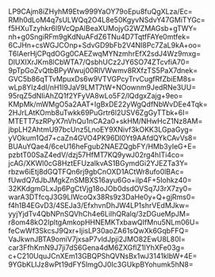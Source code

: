 LP9CAjm8iZHyhM9Etw999YaOY79oEpu8fuQgXLza/Ec=
RMh0dLoM4q7sULWQq2O4L8e50KgyvNSdvY47GMiTYGc=
f5HXuTzyhkr6l9VcQpAlBeaXUMojyG2WZMAGsb+gTWY=
nh+g0SngiRFm9gKdNuAFdZ6TNu4D7TqtfFAYe0mtfek=
6CJHn+csWGJCOnp+SdvGD9bFb2V4NI8Pc7ZaL9kA+oo=
T6lAerHjCPqdOGg0CAEZwqMYNzmhrEfX2sdJ4Wz9mxg=
DlUXIXrJKm8lCbWTA7/QsbhUCz2JY6SO74ZTcvfiA70=
9pTpGoZvQtbBPyWwuj00RlVWwmv8RXfzTS5PaX7dnek=
GVC5b86qTTvMpuxDs6w9VTVGPcyTrvCugfRfZbiEM8s=
wLp8Ylz4dI/nH1I9JaV9LMT7tW+NOownm9JedRNe3UU=
95rqZ5dNIiAhZQ1f2YFyVA8wLo5F2/lQdgxZajg+9eo=
KMpMk/mWMgO5a2AAT+IgBxDE22yWgQdfNbWvDEe4Tqk=
2HJrLAtKOmb8uTwkk69PuGrtr6l2USV6ZgGyTTbk+6I=
MTETT7szRPyX7nVhQu1nCA2a0+skHM/NHwHcZ1Nz8AM=
jbpLH2AhtmU97bcUnz5LnoEY9XNivf3kOKK3LGpaGyg=
yVOkum1Qd7+caZn4GVO4PK96Dl0Yt9AAfdQYkCAvVs8=
BUAuYQae4/6ceU16heFgub2NAEZQgbFY/HMb3yIeG+E=
pzbtT00SaZ4edV/dzj57HfMT7KQ9ywJ02rg4hITi4co=
jcAG/XKWl0cG8HztEFUzaIkvAS1BGymdGi2YJEZTa3Y=
rbzw6iEtj8dGQTFQn6rj9gbCnOXD1ACtWr8ufo0lBAc=
fUwdQ7dJbJMgkZnSMBXS16ayu6Go+ilp4F+5Iohkz40=
32KKdgmGLxJp6PgCtVjg18oJOb0dsdOVSq7J3rX7zy0=
warA3DTfcqJ3G9LIWcoQx38Rs9z3DaHe0y+Q+gjRms0=
f4h1B4EGvD3/4SEJa3/EfxhvnDhJW4LP1shrVEdMJkw=
yyjYjdTv4QbNPnSQVhCh4e6LiIhQRalq/3zDGueMpJM=
r8om48kO2IpltgAmkopHHNEMKTxbawQIfMnu5NLm06U=
feCwWf3SkcsJ9Qxr+IjisLP30aoZA61sQwXk6GqbFFQ=
VaJkwnJBTA9omiV7jxsaP7vldJpji2JMO82EwU8L80I=
car3FfhKmN9J7ji7dS6Gena4dM6ZXGflZ1lYhXFe03g=
c+C210UquJCnXEm13GBQPShQVNsBx1wJ3141klbW+4E=
9YGbKLIJz8wPt19dFY5ImgOJ0Ic3GUkpBYohumk5hN8=
